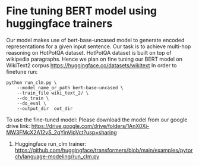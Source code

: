 # Fine tuning BERT model using huggingface trainers
Our model makes use of bert-base-uncased model to generate encoded representations for a given input sentence.
Our task is to achieve multi-hop reasoning on HotPotQA dataset.
HotPotQA dataset is built on top of wikipedia paragraphs.
Hence we plan on fine tuning our BERT model on WikiText2 corpus https://huggingface.co/datasets/wikitext
In order to finetune run:
```
python run_clm.py \
    --model_name_or_path bert-base-uncased \
    --train_file wiki_text_2/ \
    --do_train \
    --do_eval \
    --output_dir  out_dir
```

To use the fine-tuned model: Please download the model from our google drive link: https://drive.google.com/drive/folders/1AnX0Xj-MW3FMcX2A12vS_2qYinVipVct?usp=sharing

1. Huggingface run_clm trainer: https://github.com/huggingface/transformers/blob/main/examples/pytorch/language-modeling/run_clm.py

